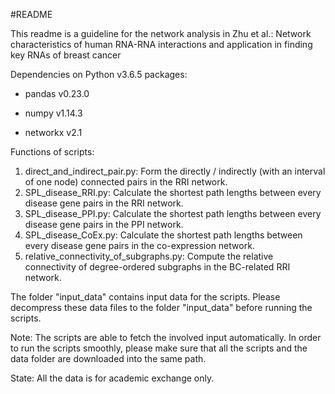#README

This readme is a guideline for the network analysis in Zhu et al.: Network characteristics of human RNA-RNA interactions and application in finding key RNAs of breast cancer

Dependencies on Python v3.6.5 packages: 

- pandas v0.23.0
- numpy v1.14.3

- networkx v2.1

Functions of scripts:

1. direct_and_indirect_pair.py: Form the directly / indirectly (with an interval of one node) connected pairs in the RRI network.
2. SPL_disease_RRI.py: Calculate the shortest path lengths between every disease gene pairs in the RRI network.
3. SPL_disease_PPI.py: Calculate the shortest path lengths between every disease gene pairs in the PPI network.
4. SPL_disease_CoEx.py: Calculate the shortest path lengths between every disease gene pairs in the co-expression network.
5. relative_connectivity_of_subgraphs.py: Compute the relative connectivity of degree-ordered subgraphs in the BC-related RRI network.

The folder "input_data" contains input data for the scripts. Please decompress these data files to the folder "input_data" before running the scripts.

Note: The scripts are able to fetch the involved input automatically. In order to run the scripts smoothly, please make sure that all the scripts and the data folder are downloaded into the same path. 

State: All the data is for academic exchange only.
